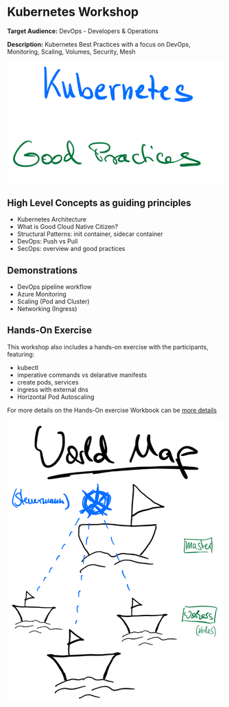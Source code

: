 # Kubernetes Workshop

**Target Audience:** DevOps - Developers & Operations

**Description:** Kubernetes Best Practices with a focus on DevOps, Monitoring, Scaling, Volumes, Security, Mesh

![](./docs/images/headline.png)


## High Level Concepts as guiding principles

* Kubernetes Architecture
* What is Good Cloud Native Citizen?
* Structural Patterns: init container, sidecar container
* DevOps: Push vs Pull
* SecOps: overview and good practices

## Demonstrations

* DevOps pipeline workflow
* Azure Monitoring
* Scaling (Pod and Cluster)
* Networking (Ingress)

## Hands-On Exercise

This workshop also includes a hands-on exercise with the participants, featuring:

* kubectl
* imperative commands vs delarative manifests
* create pods, services
* ingress with external dns
* Horizontal Pod Autoscaling

For more details on the Hands-On exercise Workbook can be [more details](./docs/hands-on)


![](./docs/images/world-map.png)

